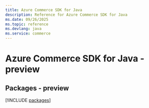 ```yaml
---
title: Azure Commerce SDK for Java
description: Reference for Azure Commerce SDK for Java
ms.date: 09/26/2025
ms.topic: reference
ms.devlang: java
ms.service: commerce
---
```

# Azure Commerce SDK for Java - preview
## Packages - preview
[!INCLUDE [packages](commerce-index.md)]